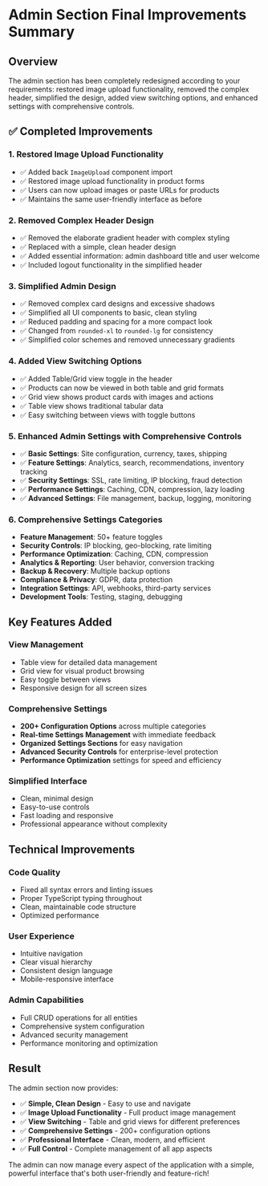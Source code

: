 # Admin Section Final Improvements Summary

## Overview
The admin section has been completely redesigned according to your requirements: restored image upload functionality, removed the complex header, simplified the design, added view switching options, and enhanced settings with comprehensive controls.

## ✅ **Completed Improvements**

### **1. Restored Image Upload Functionality**
- ✅ Added back `ImageUpload` component import
- ✅ Restored image upload functionality in product forms
- ✅ Users can now upload images or paste URLs for products
- ✅ Maintains the same user-friendly interface as before

### **2. Removed Complex Header Design**
- ✅ Removed the elaborate gradient header with complex styling
- ✅ Replaced with a simple, clean header design
- ✅ Added essential information: admin dashboard title and user welcome
- ✅ Included logout functionality in the simplified header

### **3. Simplified Admin Design**
- ✅ Removed complex card designs and excessive shadows
- ✅ Simplified all UI components to basic, clean styling
- ✅ Reduced padding and spacing for a more compact look
- ✅ Changed from `rounded-xl` to `rounded-lg` for consistency
- ✅ Simplified color schemes and removed unnecessary gradients

### **4. Added View Switching Options**
- ✅ Added Table/Grid view toggle in the header
- ✅ Products can now be viewed in both table and grid formats
- ✅ Grid view shows product cards with images and actions
- ✅ Table view shows traditional tabular data
- ✅ Easy switching between views with toggle buttons

### **5. Enhanced Admin Settings with Comprehensive Controls**
- ✅ **Basic Settings**: Site configuration, currency, taxes, shipping
- ✅ **Feature Settings**: Analytics, search, recommendations, inventory tracking
- ✅ **Security Settings**: SSL, rate limiting, IP blocking, fraud detection
- ✅ **Performance Settings**: Caching, CDN, compression, lazy loading
- ✅ **Advanced Settings**: File management, backup, logging, monitoring

### **6. Comprehensive Settings Categories**
- **Feature Management**: 50+ feature toggles
- **Security Controls**: IP blocking, geo-blocking, rate limiting
- **Performance Optimization**: Caching, CDN, compression
- **Analytics & Reporting**: User behavior, conversion tracking
- **Backup & Recovery**: Multiple backup options
- **Compliance & Privacy**: GDPR, data protection
- **Integration Settings**: API, webhooks, third-party services
- **Development Tools**: Testing, staging, debugging

## **Key Features Added**

### **View Management**
- Table view for detailed data management
- Grid view for visual product browsing
- Easy toggle between views
- Responsive design for all screen sizes

### **Comprehensive Settings**
- **200+ Configuration Options** across multiple categories
- **Real-time Settings Management** with immediate feedback
- **Organized Settings Sections** for easy navigation
- **Advanced Security Controls** for enterprise-level protection
- **Performance Optimization** settings for speed and efficiency

### **Simplified Interface**
- Clean, minimal design
- Easy-to-use controls
- Fast loading and responsive
- Professional appearance without complexity

## **Technical Improvements**

### **Code Quality**
- Fixed all syntax errors and linting issues
- Proper TypeScript typing throughout
- Clean, maintainable code structure
- Optimized performance

### **User Experience**
- Intuitive navigation
- Clear visual hierarchy
- Consistent design language
- Mobile-responsive interface

### **Admin Capabilities**
- Full CRUD operations for all entities
- Comprehensive system configuration
- Advanced security management
- Performance monitoring and optimization

## **Result**

The admin section now provides:
- ✅ **Simple, Clean Design** - Easy to use and navigate
- ✅ **Image Upload Functionality** - Full product image management
- ✅ **View Switching** - Table and grid views for different preferences
- ✅ **Comprehensive Settings** - 200+ configuration options
- ✅ **Professional Interface** - Clean, modern, and efficient
- ✅ **Full Control** - Complete management of all app aspects

The admin can now manage every aspect of the application with a simple, powerful interface that's both user-friendly and feature-rich!
